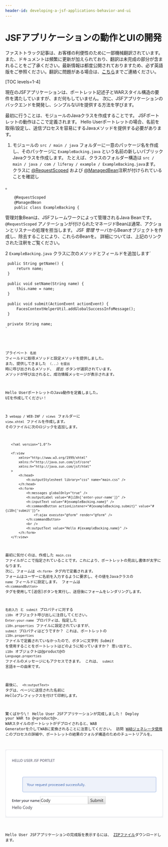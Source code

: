 ```yaml
---
header-id: developing-a-jsf-applications-behavior-and-ui
---
```


# JSFアプリケーションの動作とUIの開発

<p class="alert alert-info"><span class="wysiwyg-color-blue120">ファストトラック記事は、お客様の利便性のために一部機械翻訳されています。また、ドキュメントは頻繁に更新が加えられており、翻訳は未完成の部分が含まれることをご了承ください。最新情報は都度公開されておりますため、必ず英語版をご参照ください。翻訳に問題がある場合は、<a href="mailto:support-content-jp@liferay.com">こちら</a>までご連絡ください。</span></p>

[TOC levels=1-4]

現在のJSFアプリケーションは、ポートレット記述子とWARスタイル構造の要件を満たしていますが、まだ何もしていません。 次に、JSFアプリケーションのバックエンドを開発し、シンプルなUIを提供する方法を学びます。

最初に行うことは、モジュールのJavaクラスを作成することです。 JSFポートレットの動作はここで定義されます。 Hello Userポートレットの場合、名前を取得/設定し、送信プロセスを容易にするJavaメソッドを提供する必要があります。

1.  モジュールの `src / main / java` フォルダーに一意のパッケージ名を作成し、そのパッケージに `ExampleBacking.java` という名前の新しいパブリックJavaクラスを作成します。 たとえば、クラスのフォルダー構造は `src / main / java / com / liferay / example / ExampleBacking.java`ます。 クラスに [@RequestScoped](http://docs.oracle.com/javaee/7/api/javax/faces/bean/RequestScoped.html) および [@ManagedBean](http://docs.oracle.com/javaee/7/api/javax/faces/bean/ManagedBean.html)注釈が付けられていることを確認し

 。</p> 
   
        @RequestScoped
        @ManagedBean
        public class ExampleBacking {
       
   
   管理対象Beanは、JSFフレームワークによって管理されるJava Beanです。 `@RequestScoped` アノテーションが付けられたマネージドBeanは通常、アクションとリスナーの処理を担当します。 JSF *管理* サーバからBeanオブジェクトを作成し、除去することにより、これらのBeanを。 詳細については、上記のリンクされた注釈をご覧ください。</li> 
   
   2  `ExampleBacking.java` クラスに次のメソッドとフィールドを追加します`</p>

<pre><code> public String getName() {
     return name;
 }

 public void setName(String name) {
     this.name = name;
 }

 public void submit(ActionEvent actionEvent) {
     FacesContextHelperUtil.addGlobalSuccessInfoMessage();
 }

 private String name;
`</pre> 
  
  プライベート `名前` フィールドに取得メソッドと設定メソッドを提供しました。 また、提供してきました `（...）を提出` 時に呼び出されるメソッド、 *提出* ボタンが選択されています。 メソッドが呼び出されると、成功情報メッセージが表示されます。
  
  Hello UserポートレットのJava動作を定義しました。 UIを作成してください！</li> 
  
  3  `webapp / WEB-INF / views` フォルダーに `view.xhtml` ファイルを作成します。 そのファイルに次のロジックを追加します。
  
       <?xml version="1.0"?>
      
       <f:view
           xmlns="http://www.w3.org/1999/xhtml"
           xmlns:f="http://java.sun.com/jsf/core"
           xmlns:h="http://java.sun.com/jsf/html"
       >
           <h:head>
               <h:outputStylesheet library="css" name="main.css" />
           </h:head>
           <h:form>
               <h:messages globalOnly="true" />
               <h:outputLabel value="#{i18n['enter-your-name']}" />
               <h:inputText value="#{exampleBacking.name}" />
               <h:commandButton actionListener="#{exampleBacking.submit}" value="#{i18n['submit']}">
                   <f:ajax execute="@form" render="@form" />
               </h:commandButton>
               <br />
               <h:outputText value="Hello #{exampleBacking.name}" />
           </h:form>
       </f:view>
      
  
  最初に気付くのは、作成した `main.css` ファイルがここで指定されていることです。これにより、ポートレットの見出し書体が太字になります。 次に、フォームは `<h:form>` タグ内で定義されます。 フォームはユーザーに名前を入力するように要求し、その値をJavaクラスの `name` フィールドに設定します。 フォームは `<h:commandButton>` タグを使用して[送信]ボタンを実行し、送信後にフォームをレンダリングします。
  
  `名前入力` と `submit` プロパティに対する `i18n` オブジェクト呼び出しに注目してください。 `Enter-your-name` プロパティは、指定した `i18n.properties` ファイルに設定されていますが、 `submit` プロパティはどうですか？ これは、ポートレットの `i18n.properties` ファイルで定義されていなかったので、ボタンに文字列 *Submit* を使用することをポートレットはどのように知っていますか？ 思い出すと、 `i18n` オブジェクトは@product@の `Language.properties` ファイルのメッセージにもアクセスできます。 これは、 `submit` 言語キーの由来です。
  
  最後に、 `<h:outputText>` タグは、ページに送信された名前に *Hello*プレフィックスを付けて印刷します。</ol> 

驚くばかり\！ Hello User JSFアプリケーションが完成しました！ Deploy your WAR to @<product@>. WARスタイルのポートレットがデプロイされると、WAB Generatorを介してWABに変換されることに注意してください。 訪問 [WABジェネレータ使用](/docs/7-1/tutorials/-/knowledge_base/t/using-the-wab-generator) このプロセスの詳細や、ポートレットの結果のフォルダ構造のためのチュートリアルを。

![図1：ユーザーの名前を送信すると、挨拶とともに表示されます。](../../../../images/hello-user-jsf-portlet.png)

Hello User JSFアプリケーションの完成版を表示するには、 [ZIPファイル](https://portal.liferay.dev/documents/113763090/114000653/hello-user-jsf-portlet.zip)ダウンロードします。
